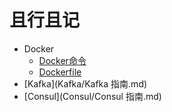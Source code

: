 # 且行且记

* Docker
  * [Docker命令](Docker/1.Docker命令.md)
  * [Dockerfile](Docker/2.Dockerfile命令.md)
* [Kafka](Kafka/Kafka 指南.md)
* [Consul](Consul/Consul 指南.md)
